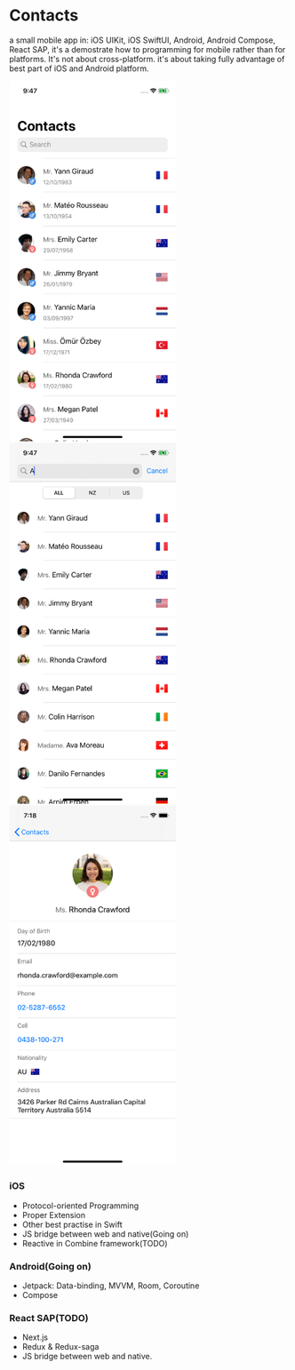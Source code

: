 # Contacts
 a small mobile app in: iOS UIKit, iOS SwiftUI, Android, Android Compose, React SAP, it's a demostrate how to programming for mobile rather than for platforms. It's not about cross-platform. it's about taking fully advantage of best part of iOS and Android platform.
 
 <p float="left">
 <img src="/Design/ios-screenshot/home.png" width="300">
 
 <img src="/Design/ios-screenshot/search.png" width="300">
 
 <img src="/Design/ios-screenshot/detail.png" width="300">
</p>

### iOS

* Protocol-oriented Programming
* Proper Extension
* Other best practise in Swift
* JS bridge between web and native(Going on)
* Reactive in Combine framework(TODO)

### Android(Going on)

* Jetpack: Data-binding, MVVM, Room, Coroutine
* Compose

### React SAP(TODO)

* Next.js
* Redux & Redux-saga
* JS bridge between web and native.

